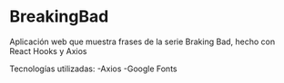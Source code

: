 # BreakingBad
Aplicación web que muestra frases de la serie Braking Bad, hecho con React Hooks y Axios

Tecnologías utilizadas:
-Axios
-Google Fonts
